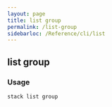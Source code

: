 ```yaml
---
layout: page
title: list group
permalink: /list-group
sidebarloc: /Reference/cli/list
---
```


## list group

### Usage

`stack list group`


